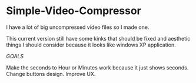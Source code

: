 # Simple-Video-Compressor
I have a lot of big uncompressed video files so I made one.

This current version still have some kinks that should be fixed and aesthetic things I should consider because it looks like windows XP application.

*GOALS*

Make the seconds to Hour or Minutes work because it just shows seconds.
Change buttons design.
Improve UX.
